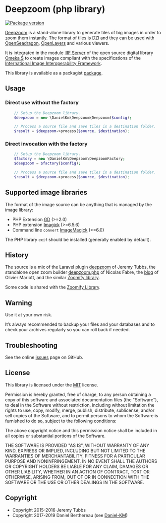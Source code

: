 Deepzoom (php library)
======================

[![Package version](https://img.shields.io/packagist/v/daniel-km/deepzoom.svg)](https://packagist.org/packages/daniel-km/deepzoom)

[Deepzoom] is a stand-alone library to generate tiles of big images in order to
zoom them instantly. The format of tiles is [DZI] and they can be used with
[OpenSeadragon], [OpenLayers] and various viewers.

It is integrated in the module [IIIF Server] of the open source digital library
[Omeka S] to create images compliant with the specifications of the [International Image Interoperability Framework].

This library is available as a packagist [package].


Usage
-----

### Direct use without the factory

```php
    // Setup the Deepzoom library.
    $deepzoom = new \DanielKm\Deepzoom\Deepzoom($config);

    // Process a source file and save tiles in a destination folder.
    $result = $deepzoom->process($source, $destination);
```

### Direct invocation with the factory

```php
    // Setup the Deepzoom library.
    $factory = new \DanielKm\Deepzoom\DeepzoomFactory;
    $deepzoom = $factory($config);

    // Process a source file and save tiles in a destination folder.
    $result = $deepzoom->process($source, $destination);
```


Supported image libraries
-------------------------

The format of the image source can be anything that is managed by the image
library:

- PHP Extension [GD] (>=2.0)
- PHP extension [Imagick] (>=6.5.6)
- Command line `convert` [ImageMagick] (>=6.0)

The PHP library `exif` should be installed (generally enabled by default).


History
-------

The source is a mix of the Laravel plugin [deepzoom] of Jeremy Tubbs, the
standalone open zoom builder [deepzoom.php] of Nicolas Fabre, the [blog] of
Olivier Mariott, and the similar [Zoomify library].

Some code is shared with the [Zoomify Library].


Warning
-------

Use it at your own risk.

It’s always recommended to backup your files and your databases and to check
your archives regularly so you can roll back if needed.


Troubleshooting
---------------

See the online [issues] page on GitHub.


License
-------

This library is licensed under the [MIT] license.

Permission is hereby granted, free of charge, to any person obtaining a copy
of this software and associated documentation files (the "Software"), to deal
in the Software without restriction, including without limitation the rights
to use, copy, modify, merge, publish, distribute, sublicense, and/or sell
copies of the Software, and to permit persons to whom the Software is
furnished to do so, subject to the following conditions:

The above copyright notice and this permission notice shall be included in all
copies or substantial portions of the Software.

THE SOFTWARE IS PROVIDED "AS IS", WITHOUT WARRANTY OF ANY KIND, EXPRESS OR
IMPLIED, INCLUDING BUT NOT LIMITED TO THE WARRANTIES OF MERCHANTABILITY,
FITNESS FOR A PARTICULAR PURPOSE AND NONINFRINGEMENT. IN NO EVENT SHALL THE
AUTHORS OR COPYRIGHT HOLDERS BE LIABLE FOR ANY CLAIM, DAMAGES OR OTHER
LIABILITY, WHETHER IN AN ACTION OF CONTRACT, TORT OR OTHERWISE, ARISING FROM,
OUT OF OR IN CONNECTION WITH THE SOFTWARE OR THE USE OR OTHER DEALINGS IN THE
SOFTWARE.


Copyright
---------

* Copyright 2015-2016 Jeremy Tubbs
* Copyright 2017-2019 Daniel Berthereau (see [Daniel-KM])


[Deepzoom]: https://github.com/Daniel-KM/LibraryDeepzoom
[DZI]: https://en.wikipedia.org/wiki/Deep_Zoom
[OpenSeadragon]: https://openseadragon.github.io
[OpenLayers]: https://openlayers.org/
[International Image Interoperability Framework]: http://iiif.io
[IIIF Server]: https://github.com/Daniel-KM/Omeka-S-module-IiifServer
[Omeka S]: https://omeka.org/s
[package]: https://packagist.org/packages/daniel-km/deepzoom
[GD]: https://secure.php.net/manual/en/book.image.php
[Imagick]: https://php.net/manual/en/book.imagick.php
[ImageMagick]: https://www.imagemagick.org/
[deepzoom]: https://github.com/jeremytubbs/deepzoom
[deepzoom.php]: https://github.com/nfabre/deepzoom.php
[blog]: http://omarriott.com/aux/leaflet-js-non-geographical-imagery/
[Zoomify library]: https://github.com/Daniel-KM/LibraryZoomify
[issues]: https://github.com/Daniel-KM/LibraryDeepzoom/issues
[MIT]: https://www.gnu.org/licenses/gpl-3.0.html
[Daniel-KM]: https://github.com/Daniel-KM "Daniel Berthereau"
